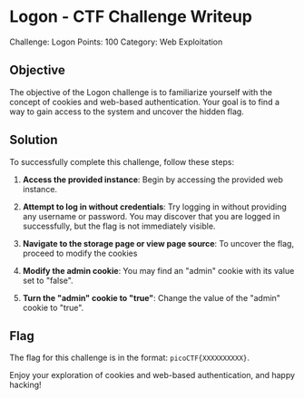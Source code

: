 # Logon - CTF Challenge Writeup

Challenge: Logon
Points: 100
Category: Web Exploitation

## Objective
The objective of the Logon challenge is to familiarize yourself with the concept of cookies and web-based authentication. Your goal is to find a way to gain access to the system and uncover the hidden flag.

## Solution
To successfully complete this challenge, follow these steps:

1. **Access the provided instance**: Begin by accessing the provided web instance.

2. **Attempt to log in without credentials**: Try logging in without providing any username or password. You may discover that you are logged in successfully, but the flag is not immediately visible.

3. **Navigate to the storage page or view page source**: To uncover the flag, proceed to modify the cookies

4. **Modify the admin cookie**: You may find an "admin" cookie with its value set to "false".

5. **Turn the "admin" cookie to "true"**: Change the value of the "admin" cookie to "true".

## Flag
The flag for this challenge is in the format: `picoCTF{XXXXXXXXXX}`.

Enjoy your exploration of cookies and web-based authentication, and happy hacking!
